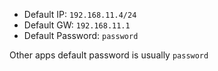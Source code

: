 - Default IP: `192.168.11.4/24`
- Default GW: `192.168.11.1`
- Default Password: `password`

Other apps default password is usually `password`
